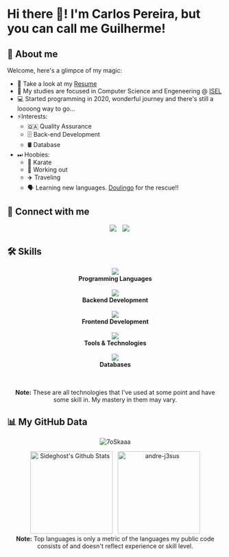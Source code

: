 # Hi there 👋! I'm Carlos Pereira, but you can call me Guilherme!

## 📌 About me

Welcome, here's a glimpce of my magic:

* 📄 Take a look at my [Resume](https://europa.eu/europass/eportfolio/api/eprofile/shared-profile/carlos+guilherme-cordeiro+pereira/3caf6a04-d2ba-4cf0-8fad-2439945a1241?view=html)
* 📖 My studies are focused in Computer Science and Engeneering @ [ISEL](https://isel.pt)
* 💻 Started programming in 2020, wonderful journey and there's still a loooong way to go...
* ⚡Interests:
   * 🇶🇦 Quality Assurance
   * 🗄️ Back-end Development
   * 🛢️ Database
* ⏭ Hoobies:
   * 🥋 Karate
   * 💪 Working out
   * ✈️ Traveling
   * 🗣 Learning new languages. [Doulingo](https://www.duolingo.com/) for the rescue!!

## 🤝 Connect with me 

<p align="center">
  <div align="center"  class="icons-social" style="margin-left: 10px;">
    <a style="margin-left: 10px;"  target="_blank" href="https://www.linkedin.com/in/carlos-guilherme-pereira/">
		  <img src="https://skillicons.dev/icons?i=linkedin"></a>
	  <a style="margin-left: 10px;" target="_blank" href="https://www.instagram.com/sidegh0st/">
		  <img src="https://skillicons.dev/icons?i=instagram"></a>
  </div>
</p>

## 🛠️ Skills

<div align="center">
  <p align="center">
   <img src="https://skillicons.dev/icons?i=kotlin,java,js,ts,python,c&perline=6" />
   <br/>
   <b>Programming Languages</b>
   <br/><br/>
   <img src="https://skillicons.dev/icons?i=spring,nodejs,nginx&perline=4" />
   <br/>
   <b>Backend Development</b>
   <br/><br/>
   <img src="https://skillicons.dev/icons?i=html,css,bootstrap,react&perline=6" />
   <br/>
   <b>Frontend Development</b>
   <br/><br/>
   <img src="https://skillicons.dev/icons?i=docker,linux,bash,git,github,latex,md&perline=9" />
   <br/>
   <b>Tools & Technologies</b>
   <br/><br/>
   <img src="https://skillicons.dev/icons?i=postgres,mongodb&perline=2" />
   <br/>
   <b>Databases</b>
  </p> 
  <br/><br/>
  <b>Note:</b> These are all technologies that I've used at some point and have some skill in. My mastery in them may vary.
  </p>
</div>

## 📊 My GitHub Data

<div align="center">
  <p align="center"><img src="https://github-readme-streak-stats.herokuapp.com/?user=Sideghost&theme=algolia" alt="7oSkaaa" /></p>
  <p align="center">
    <img alt="Sideghost's Github Stats" src="https://github-readme-stats.vercel.app/api?username=Sideghost&show_icons=true&count_private=true&theme=algolia" height="192px"/>
  &nbsp;
	  <img src="https://github-readme-stats.vercel.app/api/top-langs?username=Sideghost&langs_count=10&show_icons=true&locale=en&layout=compact&theme=algolia" alt="andre-j3sus" height="192px"/>
  <br/>
  <b>Note:</b> Top languages is only a metric of the languages my public code consists of and doesn't reflect experience or skill level.
  </p>
</div>
